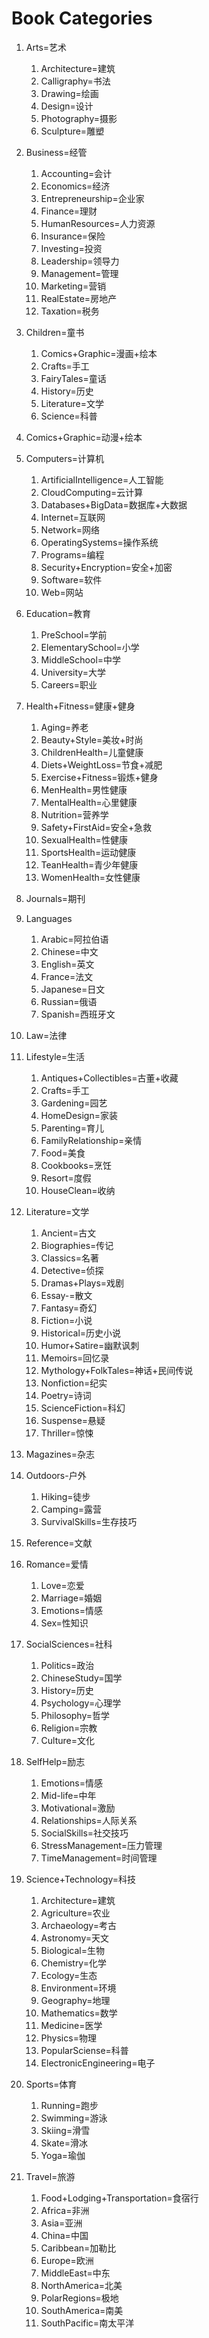 # Book Categories



1. Arts=艺术

   1. Architecture=建筑
   2. Calligraphy=书法
   3. Drawing=绘画
   4. Design=设计
   5. Photography=摄影
   6. Sculpture=雕塑

2. Business=经管

   1. Accounting=会计
   2. Economics=经济
   3. Entrepreneurship=企业家
   4. Finance=理财
   5. HumanResources=人力资源
   6. Insurance=保险
   7. Investing=投资
   8. Leadership=领导力
   9. Management=管理
   10. Marketing=营销
   11. RealEstate=房地产
   12. Taxation=税务

3. Children=童书

   1. Comics+Graphic=漫画+绘本
   2. Crafts=手工
   3. FairyTales=童话
   4. History=历史
   5. Literature=文学
   6. Science=科普

4. Comics+Graphic=动漫+绘本

5. Computers=计算机

   1. ArtificialIntelligence=人工智能
   2. CloudComputing=云计算
   3. Databases+BigData=数据库+大数据
   4. Internet=互联网
   5. Network=网络
   6. OperatingSystems=操作系统
   7. Programs=编程
   8. Security+Encryption=安全+加密
   9. Software=软件
   10. Web=网站

6. Education=教育

   1. PreSchool=学前
   2. ElementarySchool=小学
   3. MiddleSchool=中学
   4. University=大学
   5. Careers=职业

7. Health+Fitness=健康+健身

   1. Aging=养老
   2. Beauty+Style=美妆+时尚
   3. ChildrenHealth=儿童健康
   4. Diets+WeightLoss=节食+减肥
   5. Exercise+Fitness=锻炼+健身
   6. MenHealth=男性健康
   7. MentalHealth=心里健康
   8. Nutrition=营养学
   9. Safety+FirstAid=安全+急救
   10. SexualHealth=性健康
   11. SportsHealth=运动健康
   12. TeanHealth=青少年健康
   13. WomenHealth=女性健康

8. Journals=期刊

9. Languages

   1. Arabic=阿拉伯语
   2. Chinese=中文
   3. English=英文
   4. France=法文
   5. Japanese=日文
   6. Russian=俄语
   7. Spanish=西班牙文

10. Law=法律

11. Lifestyle=生活

    1. Antiques+Collectibles=古董+收藏
    2. Crafts=手工
    3. Gardening=园艺
    4. HomeDesign=家装
    5. Parenting=育儿
    6. FamilyRelationship=亲情
    7. Food=美食
    8. Cookbooks=烹饪
    9. Resort=度假
    10. HouseClean=收纳

12. Literature=文学

    1. Ancient=古文
    2. Biographies=传记
    3. Classics=名著
    4. Detective=侦探
    5. Dramas+Plays=戏剧
    6. Essay-=散文
    7. Fantasy=奇幻
    8. Fiction=小说
    9. Historical=历史小说
    10. Humor+Satire=幽默讽刺
    11. Memoirs=回忆录
    12. Mythology+FolkTales=神话+民间传说
    13. Nonfiction=纪实
    14. Poetry=诗词
    15. ScienceFiction=科幻
    16. Suspense=悬疑
    17. Thriller=惊悚

13. Magazines=杂志

14. Outdoors-户外

    1. Hiking=徒步
    2. Camping=露营
    3. SurvivalSkills=生存技巧

15. Reference=文献

16. Romance=爱情

    1. Love=恋爱
    2. Marriage=婚姻
    3. Emotions=情感
    4. Sex=性知识

17. SocialSciences=社科

    1. Politics=政治
    2. ChineseStudy=国学
    3. History=历史
    4. Psychology=心理学
    5. Philosophy=哲学
    6. Religion=宗教
    7. Culture=文化

18. SelfHelp=励志

    1. Emotions=情感
    2. Mid-life=中年
    3. Motivational=激励
    4. Relationships=人际关系
    5. SocialSkills=社交技巧
    6. StressManagement=压力管理
    7. TimeManagement=时间管理

19. Science+Technology=科技

    1. Architecture=建筑
    2. Agriculture=农业
    3. Archaeology=考古
    4. Astronomy=天文
    5. Biological=生物
    6. Chemistry=化学
    7. Ecology=生态
    8. Environment=环境
    9. Geography=地理
    10. Mathematics=数学
    11. Medicine=医学
    12. Physics=物理
    13. PopularSciense=科普
    14. ElectronicEngineering=电子

20. Sports=体育

    1. Running=跑步
    2. Swimming=游泳
    3. Skiing=滑雪
    4. Skate=滑冰
    5. Yoga=瑜伽

21. Travel=旅游

    1. Food+Lodging+Transportation=食宿行
    2. Africa=非洲
    3. Asia=亚洲
    4. China=中国
    5. Caribbean=加勒比
    6. Europe=欧洲
    7. MiddleEast=中东
    8. NorthAmerica=北美
    9. PolarRegions=极地
    10. SouthAmerica=南美
    11. SouthPacific=南太平洋

    
